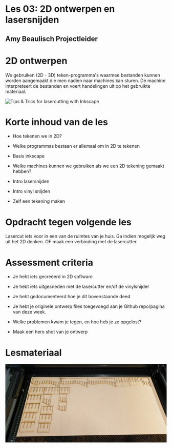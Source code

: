 # Les 03: 2D ontwerpen en lasersnijden

## Amy Beaulisch Projectleider

# 2D ontwerpen

We gebruiken (2D - 3D) teken-programma's waarmee bestanden kunnen worden aangemaakt die men nadien naar machines kan sturen.  De machine interpreteert de bestanden en voert handelingen uit op het gebruikte materiaal.


![Tips & Trics for lasercutting with Inkscape](https://www.sculpteo.com/en/prepare-your-file-laser-cutting/prepare-your-model-laser-cutting-inkscape/laser-cutting-inkscape-tips-laser-cutting/)




# Korte inhoud van de les

* Hoe tekenen we in 2D?

* Welke programmas bestaan er allemaal om in 2D te tekenen

* Basis inkscape

* Welke machines kunnen we gebruiken als we een 2D tekening gemaakt hebben?

* Intro lasersnijden

* Intro vinyl snijden

* Zelf een tekening maken

# Opdracht tegen volgende les

Lasercut iets voor in een van de ruimtes van je huis. Ga indien mogelijk weg uit het 2D denken. OF maak een verbinding met de lasercutter.

# Assessment criteria

* Je hebt iets gecreëerd in 2D software

* Je hebt iets uitgesneden met de lasercutter en/of de vinylsnijder

* Je hebt gedocumenteerd hoe je dit bovenstaande deed

* Je hebt je originele ontwerp files toegevoegd aan je Github repo/pagina van deze week.

* Welke problemen kwam je tegen, en hoe heb je ze opgelost?

* Maak een hero shot van je ontwerp

# Lesmateriaal

![ontwerp gelaserd](https://github.com/BartStrong/fabzero-BartStrong/blob/master/Lessen/03_2D_Ontwerpen_en_lasersnijden/20200917_180622.jpg)

